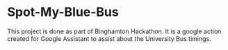 # Spot-My-Blue-Bus
This project is done as part of Binghamton Hackathon. It is a google action created for Google Assistant to assist about the University Bus timings.
